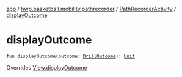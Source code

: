 [app](../../index.md) / [hwp.basketball.mobility.pathrecorder](../index.md) / [PathRecorderActivity](index.md) / [displayOutcome](.)

# displayOutcome

`fun displayOutcome(outcome: `[`DrillOutcome`](../../hwp.basketball.mobility.entitiy.drills.outcomes/-drill-outcome/index.md)`): `[`Unit`](https://kotlinlang.org/api/latest/jvm/stdlib/kotlin/-unit/index.html)

Overrides [View.displayOutcome](../-path-recorder-activity-contract/-view/display-outcome.md)

